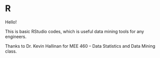 # R
Hello! 

This is basic RStudio codes, which is useful data mining tools for any engineers.

Thanks to Dr. Kevin Hallinan 
for MEE 460 – Data Statistics and Data Mining class.
